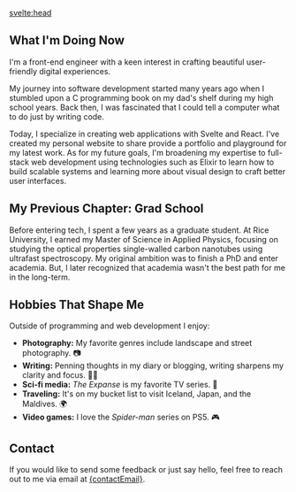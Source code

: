 <script>
    import BioPic from '$lib/components/BioPic.svelte'
	import {contactEmail} from '$lib/config'
</script>

<svelte:head>
	<meta
		data-key="description"
		name="description"
		content="Brief details about my life, interests, and career."
	/>
<title>About | Bryan Anthonio</title>
</svelte:head>



## What I'm Doing Now

I'm a front-end engineer with a keen interest in crafting beautiful user-friendly digital experiences.

My journey into software development started many years ago when I stumbled upon a C programming book on my dad's shelf during my high school years. Back then, I was fascinated that I could tell a computer what to do just by writing code.

Today, I specialize in creating web applications with Svelte and React. I've created my personal website to share provide a portfolio and playground for my latest work. As for my future goals, I'm broadening my expertise to full-stack web development using technologies such as Elixir to learn how to build scalable systems and learning more about visual design to craft better user interfaces.

## My Previous Chapter: Grad School

Before entering tech, I spent a few years as a graduate student. At Rice University, I earned my Master of Science in Applied Physics, focusing on studying the optical properties single-walled carbon nanotubes using ultrafast spectroscopy. My original ambition was to finish a PhD and enter academia. But, I later recognized that academia wasn't the best path for me in the long-term.

## Hobbies That Shape Me
Outside of programming and web development I enjoy:
- **Photography:** My favorite genres include landscape and street photography. 📷
- **Writing:** Penning thoughts in my diary or blogging, writing sharpens my clarity and focus. ✍🏾
- **Sci-fi media:** *The Expanse* is my favorite TV series. 🚀
- **Traveling:** It's on my bucket list to visit Iceland, Japan, and the Maldives. 🌍
- **Video games:** I love the *Spider-man* series on PS5. 🎮

## Contact
If you would like to send some feedback or just say hello, feel free to reach out to me via
email at <a href="mailto:{contactEmail}"> {contactEmail}</a>.
